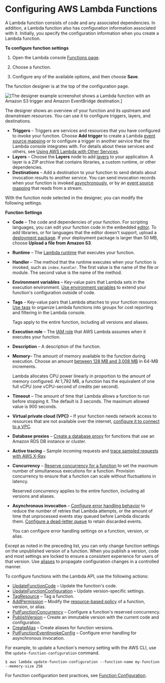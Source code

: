 # Configuring AWS Lambda Functions<a name="resource-model"></a>

A Lambda function consists of code and any associated dependencies\. In addition, a Lambda function also has configuration information associated with it\. Initially, you specify the configuration information when you create a Lambda function\.

**To configure function settings**

1. Open the Lambda console [Functions page](https://console.aws.amazon.com/lambda/home#/functions)\.

1. Choose a function\.

1. Configure any of the available options, and then choose **Save**\.

The function designer is at the top of the configuration page\.

![\[The designer example screenshot shows a Lambda function with an Amazon S3 trigger and Amazon EventBridge destination.\]](http://docs.aws.amazon.com/lambda/latest/dg/images/console-designer.png)

The designer shows an overview of your function and its upstream and downstream resources\. You can use it to configure triggers, layers, and destinations\.
+ **Triggers** – Triggers are services and resources that you have configured to invoke your function\. Choose **Add trigger** to create a Lambda [event source mapping](invocation-eventsourcemapping.md) or to configure a trigger in another service that the Lambda console integrates with\. For details about these services and others, see [Using AWS Lambda with Other Services](lambda-services.md)\.
+ **Layers** – Choose the **Layers** node to add [layers](configuration-layers.md) to your application\. A layer is a ZIP archive that contains libraries, a custom runtime, or other dependencies\.
+ **Destinations** – Add a destination to your function to send details about invocation results to another service\. You can send invocation records when your function is invoked [asynchronously](invocation-async.md), or by an [event source mapping](invocation-eventsourcemapping.md) that reads from a stream\.

With the function node selected in the designer, you can modify the following settings\.

**Function Settings**
+ **Code** – The code and dependencies of your function\. For scripting languages, you can edit your function code in the embedded [editor](code-editor.md)\. To add libraries, or for languages that the editor doesn't support, upload a [deployment package](gettingstarted-features.md#gettingstarted-features-package)\. If your deployment package is larger than 50 MB, choose **Upload a file from Amazon S3**\.
+ **Runtime** – The [Lambda runtime](lambda-runtimes.md) that executes your function\.
+ **Handler** – The method that the runtime executes when your function is invoked, such as `index.handler`\. The first value is the name of the file or module\. The second value is the name of the method\.
+ **Environment variables** – Key\-value pairs that Lambda sets in the execution environment\. [ Use environment variables](configuration-envvars.md) to extend your function's configuration outside of code\.
+ **Tags** – Key\-value pairs that Lambda attaches to your function resource\. [Use tags](tagging.md) to organize Lambda functions into groups for cost reporting and filtering in the Lambda console\.

  Tags apply to the entire function, including all versions and aliases\.
+ **Execution role** – The [IAM role](lambda-intro-execution-role.md) that AWS Lambda assumes when it executes your function\.
+ **Description** – A description of the function\.
+ **Memory**– The amount of memory available to the function during execution\. Choose an amount [between 128 MB and 3,008 MB](limits.md) in 64\-MB increments\.

  Lambda allocates CPU power linearly in proportion to the amount of memory configured\. At 1,792 MB, a function has the equivalent of one full vCPU \(one vCPU\-second of credits per second\)\.
+ **Timeout** – The amount of time that Lambda allows a function to run before stopping it\. The default is 3 seconds\. The maximum allowed value is 900 seconds\.
+ **Virtual private cloud \(VPC\)** – If your function needs network access to resources that are not available over the internet, [configure it to connect to a VPC](configuration-vpc.md)\.
+ **Database proxies** – [Create a database proxy](configuration-database.md) for functions that use an Amazon RDS DB instance or cluster\.
+ **Active tracing** – Sample incoming requests and [trace sampled requests with AWS X\-Ray](lambda-x-ray.md)\.
+ **Concurrency** – [Reserve concurrency for a function](configuration-concurrency.md) to set the maximum number of simultaneous executions for a function\. Provision concurrency to ensure that a function can scale without fluctuations in latency\. 

  Reserved concurrency applies to the entire function, including all versions and aliases\.
+ **Asynchronous invocation** – [Configure error handling behavior](invocation-async.md) to reduce the number of retries that Lambda attempts, or the amount of time that unprocessed events stay queued before Lambda discards them\. [Configure a dead\-letter queue](invocation-async.md#dlq) to retain discarded events\.

  You can configure error handling settings on a function, version, or alias\.

Except as noted in the preceding list, you can only change function settings on the unpublished version of a function\. When you publish a version, code and most settings are locked to ensure a consistent experience for users of that version\. Use [aliases](configuration-aliases.md) to propagate configuration changes in a controlled manner\.

To configure functions with the Lambda API, use the following actions:
+ [UpdateFunctionCode](API_UpdateFunctionCode.md) – Update the function's code\.
+ [UpdateFunctionConfiguration](API_UpdateFunctionConfiguration.md) – Update version\-specific settings\.
+ [TagResource](API_TagResource.md) – Tag a function\.
+ [AddPermission](API_AddPermission.md) – Modify the [resource\-based policy](access-control-resource-based.md) of a function, version, or alias\.
+ [PutFunctionConcurrency](API_PutFunctionConcurrency.md) – Configure a function's reserved concurrency\.
+ [PublishVersion](API_PublishVersion.md) – Create an immutable version with the current code and configuration\.
+ [CreateAlias](API_CreateAlias.md) – Create aliases for function versions\.
+ [PutFunctionEventInvokeConfig](https://docs.aws.amazon.com/lambda/latest/dg/API_PutFunctionEventInvokeConfig.html) – Configure error handling for asynchronous invocation\.

For example, to update a function's memory setting with the AWS CLI, use the `update-function-configuration` command\.

```
$ aws lambda update-function-configuration --function-name my-function --memory-size 256
```

For function configuration best practices, see [Function Configuration](best-practices.md#function-configuration)\.
